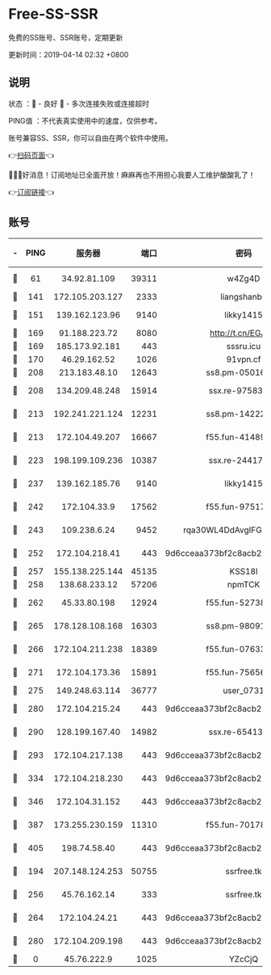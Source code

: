 # Free-SS-SSR

免费的SS账号、SSR账号，定期更新

更新时间：2019-04-14 02:32 +0800

## 说明

状态     ：🙂 - 良好 🙁 - 多次连接失败或连接超时

PING值   ：不代表真实使用中的速度，仅供参考。

账号兼容SS、SSR，你可以自由在两个软件中使用。

👉[扫码页面](https://liesauer.github.io/Free-SS-SSR/)👈

🎉🎉🎉好消息！订阅地址已全面开放！麻麻再也不用担心我要人工维护酸酸乳了！

👉[订阅链接](https://www.liesauer.net/yogurt/subscribe?ACCESS_TOKEN=DAYxR3mMaZAsaqUb)👈

## 账号

|-|PING|服务器|端口|密码|加密方式|区域|
|:----:|:----:|:-----:|-----:|:----:|:----:|:----:|
|🙂|61|34.92.81.109|39311|w4Zg4D|chacha20-ietf|US|
|🙂|141|172.105.203.127|2333|liangshanbo|chacha20|JP|
|🙂|151|139.162.123.96|9140|likky1415|aes-256-cfb|JP|
|🙂|169|91.188.223.72|8080|http://t.cn/EGJIyrl|rc4-md5|RU|
|🙂|169|185.173.92.181|443|sssru.icu|rc4-md5|RU|
|🙂|170|46.29.162.52|1026|91vpn.cf|rc4-md5|RU|
|🙂|208|213.183.48.10|12643|ss8.pm-05016472|rc4-md5|RU|
|🙂|208|134.209.48.248|15914|ssx.re-97583974|aes-256-cfb|US|
|🙂|213|192.241.221.124|12231|ss8.pm-14222787|aes-256-cfb|US|
|🙂|213|172.104.49.207|16667|f55.fun-41489806|aes-256-cfb|SG|
|🙂|223|198.199.109.236|10387|ssx.re-24417709|aes-256-cfb|US|
|🙂|237|139.162.185.76|9140|likky1415|aes-256-cfb|DE|
|🙂|242|172.104.33.9|17562|f55.fun-97517763|aes-256-cfb|SG|
|🙂|243|109.238.6.24|9452|rqa30WL4DdAvgIFG6Fs3znzTa|aes-256-cfb|FR|
|🙂|252|172.104.218.41|443|9d6cceaa373bf2c8acb22e60b6a58be6|aes-256-cfb|US|
|🙂|257|155.138.225.144|45135|KSS18l|rc4-md5|US|
|🙂|258|138.68.233.12|57206|npmTCK|rc4-md5|US|
|🙂|262|45.33.80.198|12924|f55.fun-52738007|aes-256-cfb|US|
|🙂|265|178.128.108.168|16303|ss8.pm-98091873|aes-256-cfb|SG|
|🙂|266|172.104.211.238|18389|f55.fun-07633664|aes-256-cfb|US|
|🙂|271|172.104.173.36|15891|f55.fun-75656736|aes-256-cfb|SG|
|🙂|275|149.248.63.114|36777|user_0731|chacha20|CA|
|🙂|280|172.104.215.24|443|9d6cceaa373bf2c8acb22e60b6a58be6|aes-256-cfb|US|
|🙂|290|128.199.167.40|14982|ssx.re-65413948|aes-256-cfb|SG|
|🙂|293|172.104.217.138|443|9d6cceaa373bf2c8acb22e60b6a58be6|aes-256-cfb|US|
|🙂|334|172.104.218.230|443|9d6cceaa373bf2c8acb22e60b6a58be6|aes-256-cfb|US|
|🙂|346|172.104.31.152|443|9d6cceaa373bf2c8acb22e60b6a58be6|aes-256-cfb|US|
|🙂|387|173.255.230.159|11310|f55.fun-70178844|aes-256-cfb|US|
|🙂|405|198.74.58.40|443|9d6cceaa373bf2c8acb22e60b6a58be6|aes-256-cfb|US|
|🙂|194|207.148.124.253|50755|ssrfree.tk|aes-256-cfb|SG|
|🙂|256|45.76.162.14|333|ssrfree.tk|aes-256-cfb|SG|
|🙂|264|172.104.24.21|443|9d6cceaa373bf2c8acb22e60b6a58be6|aes-256-cfb|US|
|🙂|280|172.104.209.198|443|9d6cceaa373bf2c8acb22e60b6a58be6|aes-256-cfb|US|
|🙁|0|45.76.222.9|1025|YZcCjQ|rc4-md5|JP|
